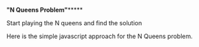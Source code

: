 ********"N Queens Problem"*************

Start playing the N queens and find the solution

Here is the simple javascript approach for the N Queens problem.


